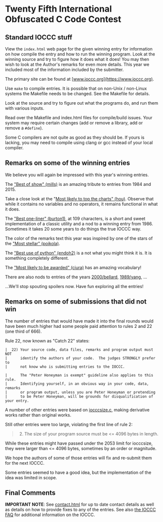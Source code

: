 # Twenty Fifth International Obfuscated C Code Contest


## Standard IOCCC stuff

View the `index.html` web page for the given winning entry for information on how
compile the entry and how to run the winning program.  Look at the winning
source and try to figure how it does what it does!  You may then wish to look at
the Author's remarks for even more details. This year we included most of the
information included by the submitter.

The primary site can be found at [www.ioccc.org](https://www.ioccc.org).

Use `make` to compile entries.  It is possible that on non-Unix / non-Linux
systems the Makefile needs to be changed.  See the Makefile for details.

Look at the source and try to figure out what the programs do, and run
them with various inputs.

Read over the Makefile and index.html files for compile/build issues.  Your
system may require certain changes (add or remove a library, add or remove a
`#define`).

Some C compilers are not quite as good as they should be.  If yours is
lacking, you may need to compile using clang or gcc instead of your local
compiler.


## Remarks on some of the winning entries

We believe you will again be impressed with this year's winning entries.

The ["Best of show" (mills)](mills/index.html) is an amazing tribute to entries
from 1984 and 2015.

Take a close look at the "[Most likely to top the charts" (hou)](hou/index.html).
Observe that while it contains no variables and no operators, it
remains functional in what it does.

The ["Best one-liner" (burton1)](burton1/index.html), at 109 characters, is a
short and sweet implementation of a classic utility and a nod to a winning entry
from 1986.  Sometimes it takes 20 some years to do things the true IOCCC way.

The color of the remarks text this year was inspired by one of the stars
of the ["Most stellar" (poikola)](poikola/index.html).

The ["Best use of python" (endoh2)](endoh2/index.html) is a not what you might think it is.
It is something completely different.

The ["Most likely to be awarded" (ciura)](ciura/index.html) has an amazing vocabulary!

There are also nods to entries of the years [2000/bellard](2000/bellard/index.htmk),
[1989/yang](1989/yang/index.html), ...

...We'll stop spouting spoilers now. Have fun exploring all the entries!


## Remarks on some of submissions that did not win

The number of entries that would have made it into the final rounds
would have been much higher had some people paid attention to rules 2
and 22 (one third of 666).

Rule 22, now known as "Catch 22" states:

```
|  22) Your source code, data files, remarks and program output must NOT
|      identify the authors of your code.  The judges STRONGLY prefer to
|      not know who is submitting entries to the IOCCC.

|      The "Peter Honeyman is exempt" guideline also applies to this rule.
|      Identifying yourself, in an obvious way in your code, data, remarks
|      or program output, unless you are Peter Honeyman or pretending
|      to be Peter Honeyman, will be grounds for disqualification of your entry.
```

A number of other entries were based on [iocccsize.c](iocccsize.c), making
derivative works rather than original works.

Still other entries were too large, violating the first line of rule 2:

> 2) The size of your program source must be <= 4096 bytes in length.

While these entries might have passed under the 2053 limit for iocccsize,
they were larger than <= 4096 bytes, sometimes by an order or magnitude.

We hope the authors of some of those entries will fix and re-submit
them for the next IOCCC.

Some entries seemed to have a good idea, but the implementation of
the idea was limited in scope.


## Final Comments

**IMPORTANT NOTE**: See [contact.html](../contact.html) for up to date contact details
as well as details on how to provide fixes to any of the entries.
See also [the IOCCC FAQ](../faq.html) for additional information on the IOCCC.

<!--

    Copyright © 1984-2024 by Landon Curt Noll. All Rights Reserved.

    You are free to share and adapt this file under the terms of this license:

	Creative Commons Attribution-ShareAlike 4.0 International (CC BY-SA 4.0)

    For more information, see:

	https://creativecommons.org/licenses/by-sa/4.0/

-->
